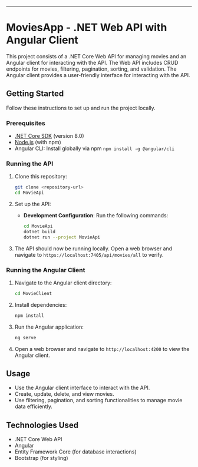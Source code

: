 
---

# MoviesApp - .NET Web API with Angular Client

This project consists of a .NET Core Web API for managing movies and an Angular client for interacting with the API. The Web API includes CRUD endpoints for movies, filtering, pagination, sorting, and validation. The Angular client provides a user-friendly interface for interacting with the API.

## Getting Started

Follow these instructions to set up and run the project locally.

### Prerequisites

- [.NET Core SDK](https://dotnet.microsoft.com/download) (version 8.0)
- [Node.js](https://nodejs.org/) (with npm)
- Angular CLI: Install globally via npm `npm install -g @angular/cli`

### Running the API

1. Clone this repository:

    ```bash
    git clone <repository-url>
    cd MovieApi
    ```

2. Set up the API:

    - **Development Configuration**: Run the following commands:

        ```bash
        cd MovieApi
        dotnet build
        dotnet run --project MovieApi
        ```

3. The API should now be running locally. Open a web browser and navigate to `https://localhost:7405/api/movies/all` to verify.

### Running the Angular Client

1. Navigate to the Angular client directory:

    ```bash
    cd MovieClient
    ```

2. Install dependencies:

    ```bash
    npm install
    ```

3. Run the Angular application:

    ```bash
    ng serve
    ```

4. Open a web browser and navigate to `http://localhost:4200` to view the Angular client.

## Usage

- Use the Angular client interface to interact with the API.
- Create, update, delete, and view movies.
- Use filtering, pagination, and sorting functionalities to manage movie data efficiently.

## Technologies Used

- .NET Core Web API
- Angular
- Entity Framework Core (for database interactions)
- Bootstrap (for styling)

